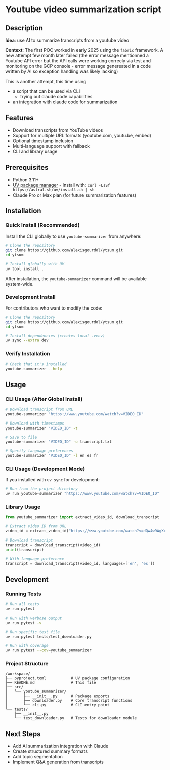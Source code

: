 # Youtube video summarization script

## Description

**Idea**: use AI to summarize transcripts from a youtube video

**Context**:
The first POC worked in early 2025 using the `fabric` framework.
A new attempt few month later failed (the error message mentionned a Youtube API error but the API calls were working correcly via test and monitoring on the GCP console - error message genereated in a code written by AI so exception handling was likely lacking)

This is another attempt, this time using
- a script that can be used via CLI
    - trying out claude code capabilities
- an integration with claude code for summarization


## Features

- Download transcripts from YouTube videos
- Support for multiple URL formats (youtube.com, youtu.be, embed)
- Optional timestamp inclusion
- Multi-language support with fallback
- CLI and library usage


## Prerequisites

- Python 3.11+
- [UV package manager](https://docs.astral.sh/uv/getting-started/installation/) - Install with: `curl -LsSf https://astral.sh/uv/install.sh | sh`
- Claude Pro or Max plan (for future summarization features)


## Installation

### Quick Install (Recommended)

Install the CLI globally to use `youtube-summarizer` from anywhere:

```bash
# Clone the repository
git clone https://github.com/alexisgourdol/ytsum.git
cd ytsum

# Install globally with UV
uv tool install .
```

After installation, the `youtube-summarizer` command will be available system-wide.

### Development Install

For contributors who want to modify the code:

```bash
# Clone the repository
git clone https://github.com/alexisgourdol/ytsum.git
cd ytsum

# Install dependencies (creates local .venv)
uv sync --extra dev
```

### Verify Installation

```bash
# Check that it's installed
youtube-summarizer --help
```


## Usage

### CLI Usage (After Global Install)

```bash
# Download transcript from URL
youtube-summarizer "https://www.youtube.com/watch?v=VIDEO_ID"

# Download with timestamps
youtube-summarizer "VIDEO_ID" -t

# Save to file
youtube-summarizer "VIDEO_ID" -o transcript.txt

# Specify language preferences
youtube-summarizer "VIDEO_ID" -l en es fr
```

### CLI Usage (Development Mode)

If you installed with `uv sync` for development:

```bash
# Run from the project directory
uv run youtube-summarizer "https://www.youtube.com/watch?v=VIDEO_ID"
```

### Library Usage

```python
from youtube_summarizer import extract_video_id, download_transcript

# Extract video ID from URL
video_id = extract_video_id("https://www.youtube.com/watch?v=dQw4w9WgXcQ")

# Download transcript
transcript = download_transcript(video_id)
print(transcript)

# With language preference
transcript = download_transcript(video_id, languages=['en', 'es'])
```


## Development

### Running Tests

```bash
# Run all tests
uv run pytest

# Run with verbose output
uv run pytest -v

# Run specific test file
uv run pytest tests/test_downloader.py

# Run with coverage
uv run pytest --cov=youtube_summarizer
```

### Project Structure

```
/workspace/
├── pyproject.toml           # UV package configuration
├── README.md                # This file
├── src/
│   └── youtube_summarizer/
│       ├── __init__.py      # Package exports
│       ├── downloader.py    # Core transcript functions
│       └── cli.py           # CLI entry point
└── tests/
    ├── __init__.py
    └── test_downloader.py   # Tests for downloader module
```


## Next Steps

- Add AI summarization integration with Claude
- Create structured summary formats
- Add topic segmentation
- Implement Q&A generation from transcripts
